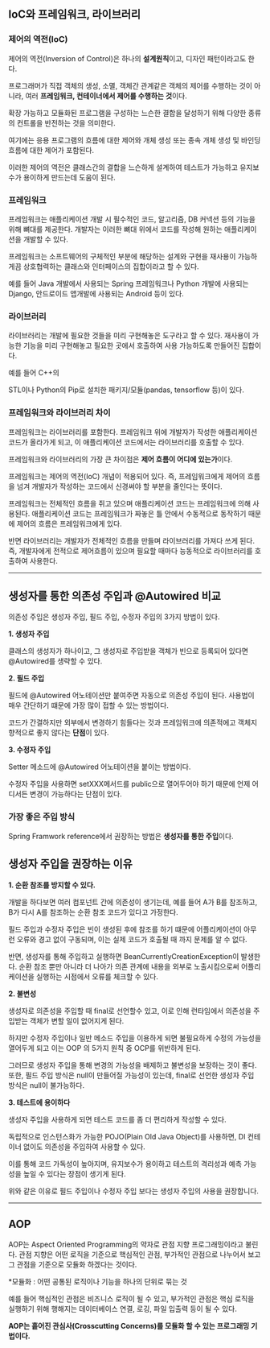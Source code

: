 ## **IoC와 프레임워크, 라이브러리**

### **제어의 역전(IoC)**

제어의 역전(Inversion of Control)은 하나의 **설계원칙**이고, 디자인 패턴이라고도 한다.

프로그래머가 직접 객체의 생성, 소멸, 객체간 관계같은 객체의 제어를 수행하는 것이 아니라, 여러 **프레임워크, 컨테이너에서 제어를 수행하는 것**이다.

확장 가능하고 모듈화된 프로그램을 구성하는 느슨한 결합을 달성하기 위해 다양한 종류의 컨트롤을 반전하는 것을 의미한다.

여기에는 응용 프로그램의 흐름에 대한 제어와 개체 생성 또는 종속 개체 생성 및 바인딩 흐름에 대한 제어가 포함된다.

이러한 제어의 역전은 클래스간의 결합을 느슨하게 설계하여 테스트가 가능하고 유지보수가 용이하게 만드는데 도움이 된다.

### **프레임워크**

프레임워크는 애플리케이션 개발 시 필수적인 코드, 알고리즘, DB 커넥션 등의 기능을 위해 뼈대를 제공한다. 개발자는 이러한 뼈대 위에서 코드를 작성해 원하는 애플리케이션을 개발할 수 있다.

프레임워크는 소프트웨어의 구체적인 부분에 해당하는 설계와 구현을 재사용이 가능하게끔 상호협력하는 클래스와 인터페이스의 집합이라고 할 수 있다.

예를 들어 Java 개발에서 사용되는 Spring 프레임워크나 Python 개발에 사용되는 Django, 안드로이드 앱개발에 사용되는 Android 등이 있다.

### **라이브러리**

라이브러리는 개발에 필요한 것들을 미리 구현해놓은 도구라고 할 수 있다. 재사용이 가능한 기능을 미리 구현해놓고 필요한 곳에서 호출하여 사용 가능하도록 만들어진 집합이다.

예를 들어 C++의

STL이나 Python의 Pip로 설치한 패키지/모듈(pandas, tensorflow 등)이 있다.

### **프레임워크와 라이브러리 차이**

프레임워크는 라이브러리를 포함한다. 프레임워크 위에 개발자가 작성한 애플리케이션 코드가 올라가게 되고, 이 애플리케이션 코드에서는 라이브러리를 호출할 수 있다.

프레임워크와 라이브러리의 가장 큰 차이점은 **제어 흐름이 어디에 있는가**이다.

프레임워크는 제어의 역전(IoC) 개념이 적용되어 있다. 즉, 프레임워크에게 제어의 흐름을 넘겨 개발자가 작성하는 코드에서 신경써야 할 부분을 줄인다는 뜻이다.

프레임워크는 전체적인 흐름을 쥐고 있으며 애플리케이션 코드는 프레임워크에 의해 사용된다. 애플리케이션 코드는 프레임워크가 짜놓은 틀 안에서 수동적으로 동작하기 때문에 제어의 흐름은 프레임워크에게 있다.

반면 라이브러리는 개발자가 전체적인 흐름을 만들며 라이브러리를 가져다 쓰게 된다. 즉, 개발자에게 전적으로 제어흐름이 있으며 필요할 때마다 능동적으로 라이브러리를 호출하여 사용한다.

---

## **생성자를 통한 의존성 주입과 @Autowired 비교**

의존성 주입은 생성자 주입, 필드 주입, 수정자 주입의 3가지 방법이 있다.

**1. 생성자 주입**

클래스의 생성자가 하나이고, 그 생성자로 주입받을 객체가 빈으로 등록되어 있다면 @Autowired를 생략할 수 있다.

**2. 필드 주입**

필드에 @Autowired 어노테이션만 붙여주면 자동으로 의존성 주입이 된다. 사용법이 매우 간단하기 떄문에 가장 많이 접할 수 있는 방법이다.

코드가 간결하지만 외부에서 변경하기 힘들다는 것과 프레임워크에 의존적에고 객체지향적으로 좋지 않다는 **단점**이 있다.

**3. 수정자 주입**

Setter 메소드에 @Autowired 어노테이션을 붙이는 방법이다.

수정자 주입을 사용하면 setXXX메서드를 public으로 열어두어야 하기 때문에 언제 어디서든 변경이 가능하다는 단점이 있다.

### **가장 좋은 주입 방식**

Spring Framwork reference에서 권장하는 방법은 **생성자를 통한 주입**이다.

## **생성자 주입을 권장하는 이유**

**1. 순환 참조를 방지할 수 있다.**

개발을 하다보면 여러 컴포넌트 간에 의존성이 생기는데, 예를 들어 A가 B를 참조하고, B가 다시 A를 참조하는 순환 참조 코드가 있다고 가정한다.

필드 주입과 수정자 주입은 빈이 생성된 후에 참조를 하기 떄문에 어플리케이션이 아무런 오류와 경고 없이 구동되며, 이는 실제 코드가 호출될 때 까지 문제를 알 수 없다.

반면, 생성자를 통해 주입하고 실행하면 BeanCurrentlyCreationException이 발생한다. 순환 참조 뿐만 아니라 더 나아가 의존 관계에 내용을 외부로 노출시킴으로써 어플리케이션을 실행하는 시점에서 오류를 체크할 수 있다.

**2. 불변성**

생성자로 의존성을 주입할 때 final로 선언할수 있고, 이로 인해 런타임에서 의존성을 주입받는 객체가 변할 일이 없어지게 된다.

하지만 수정자 주입이나 일반 메소드 주입을 이용하게 되면 불필요하게 수정의 가능성을 열어두게 되고 이는 OOP 의 5가지 원칙 중 OCP를 위반하게 된다.

그러므로 생성자 주입을 통해 변경의 가능성을 배제하고 불변성을 보장하는 것이 좋다.  
또한, 필드 주입 방식은 null이 만들어질 가능성이 있는데, final로 선언한 생성자 주입 방식은 null이 불가능하다.

**3. 테스트에 용이하다**

생성자 주입을 사용하게 되면 테스트 코드를 좀 더 편리하게 작성할 수 있다.

독립적으로 인스턴스화가 가능한 POJO(Plain Old Java Object)를 사용하면, DI 컨테이너 없이도 의존성을 주입하여 사용할 수 있다.

이를 통해 코드 가독성이 높아지며, 유지보수가 용이하고 테스트의 격리성과 예측 가능성을 높일 수 있다는 장점이 생기게 된다.

위와 같은 이유로 필드 주입이나 수정자 주입 보다는 생성자 주입의 사용을 권장합니다.

---

## **AOP**

AOP는 Aspect Oriented Programming의 약자로 관점 지향 프로그래밍이라고 불린다. 관점 지향은 어떤 로직을 기준으로 핵심적인 관점, 부가적인 관점으로 나누어서 보고 그 관점을 기준으로 모듈화 하겠다는 것이다.

\*모듈화 : 어떤 공통된 로직이나 기능을 하나의 단위로 묶는 것

예를 들어 핵심적인 관점은 비즈니스 로직이 될 수 있고, 부가적인 관점은 핵심 로직을 실행하기 위해 행해지는 데이터베이스 연결, 로깅, 파일 입출력 등이 될 수 있다.

**AOP는 흩어진 관심사(Crosscutting Concerns)를 모듈화 할 수 있는 프로그래밍 기법이다.**
